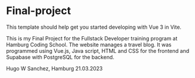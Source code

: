 # Final-project

This template should help get you started developing with Vue 3 in Vite.

This is my Final Project for the Fullstack Developer training program at Hamburg Coding School. The website manages a travel blog. It was programmed using Vue.js, Java script, HTML and CSS for the frontend and Supabase with PostgreSQL for the backend.

Hugo W Sanchez, Hamburg 21.03.2023
